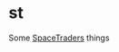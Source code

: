 # st

Some [Space](https://spacetraders.io/)[Traders](https://spacetraders.stoplight.io/docs/spacetraders) things
